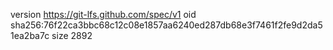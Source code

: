 version https://git-lfs.github.com/spec/v1
oid sha256:76f22ca3bbc68c12c08e1857aa6240ed287db68e3f7461f2fe9d2da51ea2ba7c
size 2892
